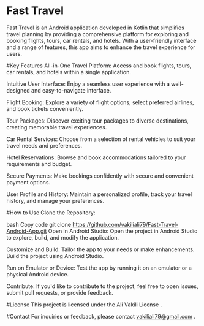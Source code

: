 # Fast Travel
Fast Travel is an Android application developed in Kotlin that simplifies travel planning by providing a comprehensive platform for exploring and booking flights, tours, car rentals, and hotels. With a user-friendly interface and a range of features, this app aims to enhance the travel experience for users.

#Key Features
All-in-One Travel Platform: Access and book flights, tours, car rentals, and hotels within a single application.

Intuitive User Interface: Enjoy a seamless user experience with a well-designed and easy-to-navigate interface.

Flight Booking: Explore a variety of flight options, select preferred airlines, and book tickets conveniently.

Tour Packages: Discover exciting tour packages to diverse destinations, creating memorable travel experiences.

Car Rental Services: Choose from a selection of rental vehicles to suit your travel needs and preferences.

Hotel Reservations: Browse and book accommodations tailored to your requirements and budget.

Secure Payments: Make bookings confidently with secure and convenient payment options.

User Profile and History: Maintain a personalized profile, track your travel history, and manage your preferences.

#How to Use
Clone the Repository:

bash
Copy code
git clone https://github.com/vakiliali79/Fast-Travel-Android-App.git
Open in Android Studio:
Open the project in Android Studio to explore, build, and modify the application.

Customize and Build:
Tailor the app to your needs or make enhancements. Build the project using Android Studio.

Run on Emulator or Device:
Test the app by running it on an emulator or a physical Android device.

Contribute:
If you'd like to contribute to the project, feel free to open issues, submit pull requests, or provide feedback.

#License
This project is licensed under the Ali Vakili License .

#Contact
For inquiries or feedback, please contact vakiliali79@gmail.com .

